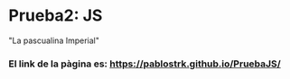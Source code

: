 # Prueba2: JS

"La pascualina Imperial"

### El link de la pàgina es: https://pablostrk.github.io/PruebaJS/

